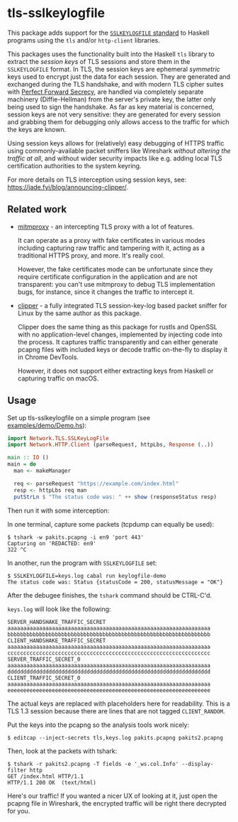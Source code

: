 <!--
SPDX-FileCopyrightText: 2025 Mercury Technologies, Inc

SPDX-License-Identifier: MIT
-->

# tls-sslkeylogfile

This package adds support for the [`SSLKEYLOGFILE` standard](https://www.ietf.org/archive/id/draft-thomson-tls-keylogfile-00.html) to Haskell programs using the `tls` and/or `http-client` libraries.

This packages uses the functionality built into the Haskell `tls` library to extract the *session keys* of TLS sessions and store them in the `SSLKEYLOGFILE` format.
In TLS, the session keys are ephemeral *symmetric* keys used to encrypt just the data for each session.
They are generated and exchanged during the TLS handshake, and with modern TLS cipher suites with [Perfect Forward Secrecy], are handled via completely separate machinery (Diffie-Hellman) from the server's private key, the latter only being used to sign the handshake.
As far as key material is concerned, session keys are not very sensitive: they are generated for every session and grabbing them for debugging only allows access to the traffic for which the keys are known.

[Perfect Forward Secrecy]: https://en.wikipedia.org/wiki/Forward_secrecy

Using session keys allows for (relatively) easy debugging of HTTPS traffic using commonly-available packet sniffers like Wireshark *without altering the traffic at all*, and without wider security impacts like e.g. adding local TLS certification authorities to the system keyring.

For more details on TLS interception using session keys, see: <https://jade.fyi/blog/announcing-clipper/>.

## Related work

- [mitmproxy](https://mitmproxy.org/) - an intercepting TLS proxy with a lot of features.

  It can operate as a proxy with fake certificates in various modes including capturing raw traffic and tampering with it, acting as a traditional HTTPS proxy, and more.
  It's really cool.

  However, the fake certificates mode can be unfortunate since they require certificate configuration in the application and are not transparent: you can't use mitmproxy to debug TLS implementation bugs, for instance, since it changes the traffic to intercept it.
- [clipper](https://github.com/lf-/clipper) - a fully integrated TLS session-key-log based packet sniffer for Linux by the same author as this package.

  Clipper does the same thing as this package for rustls and OpenSSL with no application-level changes, implemented by injecting code into the process.
  It captures traffic transparently and can either generate pcapng files with included keys or decode traffic on-the-fly to display it in Chrome DevTools.

  However, it does not support either extracting keys from Haskell or capturing traffic on macOS.

## Usage

Set up tls-sslkeylogfile on a simple program (see [examples/demo/Demo.hs](./examples/demo/Demo.hs)):

```haskell
import Network.TLS.SSLKeyLogFile
import Network.HTTP.Client (parseRequest, httpLbs, Response (..))

main :: IO ()
main = do
  man <- makeManager

  req <- parseRequest "https://example.com/index.html"
  resp <- httpLbs req man
  putStrLn $ "The status code was: " ++ show (responseStatus resp)
```

Then run it with some interception:

In one terminal, capture some packets (tcpdump can equally be used):

```
$ tshark -w pakits.pcapng -i en9 'port 443'
Capturing on 'REDACTED: en9'
322 ^C
```

In another, run the program with `SSLKEYLOGFILE` set:

```
$ SSLKEYLOGFILE=keys.log cabal run keylogfile-demo
The status code was: Status {statusCode = 200, statusMessage = "OK"}
```

After the debugee finishes, the `tshark` command should be CTRL-C'd.

`keys.log` will look like the following:

```
SERVER_HANDSHAKE_TRAFFIC_SECRET aaaaaaaaaaaaaaaaaaaaaaaaaaaaaaaaaaaaaaaaaaaaaaaaaaaaaaaaaaaaaaaa bbbbbbbbbbbbbbbbbbbbbbbbbbbbbbbbbbbbbbbbbbbbbbbbbbbbbbbbbbbbbbbb
CLIENT_HANDSHAKE_TRAFFIC_SECRET aaaaaaaaaaaaaaaaaaaaaaaaaaaaaaaaaaaaaaaaaaaaaaaaaaaaaaaaaaaaaaaa cccccccccccccccccccccccccccccccccccccccccccccccccccccccccccccccc
SERVER_TRAFFIC_SECRET_0 aaaaaaaaaaaaaaaaaaaaaaaaaaaaaaaaaaaaaaaaaaaaaaaaaaaaaaaaaaaaaaaa dddddddddddddddddddddddddddddddddddddddddddddddddddddddddddddddd
CLIENT_TRAFFIC_SECRET_0 aaaaaaaaaaaaaaaaaaaaaaaaaaaaaaaaaaaaaaaaaaaaaaaaaaaaaaaaaaaaaaaa eeeeeeeeeeeeeeeeeeeeeeeeeeeeeeeeeeeeeeeeeeeeeeeeeeeeeeeeeeeeeeee
```

The actual keys are replaced with placeholders here for readability.
This is a TLS 1.3 session because there are lines that are not tagged `CLIENT_RANDOM`.

Put the keys into the pcapng so the analysis tools work nicely:

```
$ editcap --inject-secrets tls,keys.log pakits.pcapng pakits2.pcapng
```

Then, look at the packets with tshark:

```
$ tshark -r pakits2.pcapng -T fields -e '_ws.col.Info' --display-filter http
GET /index.html HTTP/1.1
HTTP/1.1 200 OK  (text/html)
```

Here's our traffic! If you wanted a nicer UX of looking at it, just open the pcapng file in Wireshark, the encrypted traffic will be right there decrypted for you.
